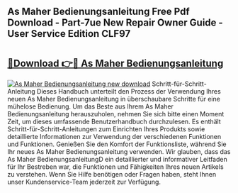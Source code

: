 ## As Maher Bedienungsanleitung Free Pdf Download - Part-7ue New Repair Owner Guide - User Service Edition CLF97

# <h2><a href="http://df08kww.blite.top/?on=As+Maher+Bedienungsanleitung">🔗Download 👉🔴 As Maher Bedienungsanleitung</a></h2>

[![As Maher Bedienungsanleitung new download](https://i.imgur.com/lujVjoI.png)](http://df08kww.blite.top/?on=As+Maher+Bedienungsanleitung)
Schritt-für-Schritt-Anleitung Dieses Handbuch unterteilt den Prozess der Verwendung Ihres neuen As Maher Bedienungsanleitung in überschaubare Schritte für eine mühelose Bedienung. Um das Beste aus Ihrem As Maher Bedienungsanleitung herauszuholen, nehmen Sie sich bitte einen Moment Zeit, um dieses umfassende Benutzerhandbuch durchzulesen. Es enthält Schritt-für-Schritt-Anleitungen zum Einrichten Ihres Produkts sowie detaillierte Informationen zur Verwendung der verschiedenen Funktionen und Funktionen. Genießen Sie den Komfort der Funktionsliste, während Sie Ihr neues As Maher Bedienungsanleitung verwenden. Wir glauben, dass das As Maher BedienungsanleitungD ein detaillierter und informativer Leitfaden für Ihr Bestreben war, die Funktionen und Fähigkeiten Ihres neuen Artikels zu verstehen. Wenn Sie Hilfe benötigen oder Fragen haben, steht Ihnen unser Kundenservice-Team jederzeit zur Verfügung.
